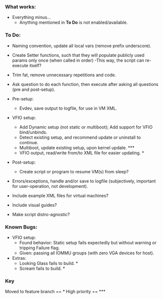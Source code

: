 ### What works:
* Everything minus...
    - Anything mentioned in **To Do** is not enabled/available.

### To Do:
* Naming convention, update all local vars (remove prefix underscore).
* Create Setter functions, such that they will populate publicly used params only once (when called in order)
    -This way, the script can re-execute itself?

* Trim fat, remove unnecessary repetitions and code.
* Ask question to do each function, then execute after asking all questions (pre and post-setup).
* Pre-setup:
    - Evdev, save output to logfile, for use in VM XML.
* VFIO setup:
    - Add Dynamic setup (not static or multiboot); Add support for VFIO bind/unbinds.
    - Detect existing setup, and recommend update or uninstall to continue.
    - Multiboot, update existing setup, upon kernel update. ***
    - VFIO output, read/write from/to XML file for easier updating. *
* Post-setup:
    - Create script or program to resume VM(s) from sleep?
* Errors/exceptions, handle and/or save to logfile (subjectively, important for user-operation, not development).
* Include example XML files for virtual machines?
* Include visual guides?
* Make script distro-agnostic?

### Known Bugs:
* VFIO setup:
    - Found behavior: Static setup fails expectedly but without warning or tripping Failure flag.
    - Given: passing all IOMMU groups (with zero VGA devices for host).
* Extras:
    - Looking Glass fails to build. *
    - Scream fails to build. *

### Key
Moved to feature branch == *
High priority == ***